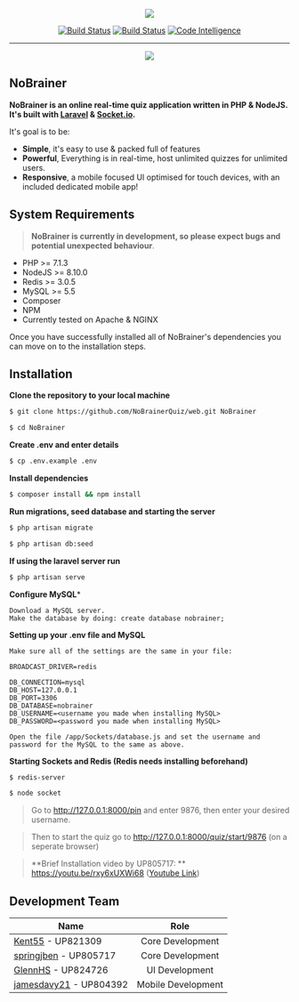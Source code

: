 <p align="center"><img src="https://image.ibb.co/b9a4gw/nobrainer.png">
</p>

<p align="center">
   <a href="https://travis-ci.org/NoBrainerQuiz/web" target="_blank"><img src="https://travis-ci.org/NoBrainerQuiz/web.svg?branch=master" alt="Build Status"></a>
   <a href="https://scrutinizer-ci.com/g/NoBrainerQuiz/web/" target="_blank"><img src="https://scrutinizer-ci.com/g/NoBrainerQuiz/web/badges/quality-score.png?b=master" alt="Build Status"></a>
<a href="https://scrutinizer-ci.com/g/NoBrainerQuiz/web/" target="_blank"><img src="https://scrutinizer-ci.com/g/NoBrainerQuiz/web/badges/code-intelligence.svg?b=master" alt="Code Intelligence"></a>

   <hr />
</p>

<p align="center"><img src="https://goo.gl/dUPhKZ" /></p>

## NoBrainer ##

**NoBrainer is an online real-time quiz application written in PHP & NodeJS. It's built with [Laravel](https://laravel.com)  & [Socket.io](https://socket.io/).**

It's goal is to be:

* **Simple**, it's easy to use & packed full of features
* **Powerful**, Everything is in real-time, host unlimited quizzes for unlimited users.
* **Responsive**, a mobile focused UI optimised for touch devices, with an included dedicated mobile app!

## System Requirements
> **NoBrainer is currently in development, so please expect bugs and potential unexpected behaviour**.

 - PHP >= 7.1.3
 - NodeJS >= 8.10.0
 - Redis >= 3.0.5
 - MySQL >= 5.5
 - Composer
 - NPM
 - Currently tested on Apache & NGINX

Once you have successfully installed all of NoBrainer's dependencies you can move on to the installation steps.

## Installation

**Clone the repository to your local machine**
```bash
$ git clone https://github.com/NoBrainerQuiz/web.git NoBrainer
```
```bash
$ cd NoBrainer
```
**Create .env and enter details**
```bash
$ cp .env.example .env
```

**Install dependencies**
```bash
$ composer install && npm install
```

**Run migrations, seed database and starting the server**
```bash
$ php artisan migrate
```
```bash
$ php artisan db:seed
```
**If using the laravel server run**
```bash
$ php artisan serve
```

**Configure MySQL***
```
Download a MySQL server.
Make the database by doing: create database nobrainer;

```

**Setting up your .env file and MySQL**

```
Make sure all of the settings are the same in your file:

BROADCAST_DRIVER=redis

DB_CONNECTION=mysql
DB_HOST=127.0.0.1
DB_PORT=3306
DB_DATABASE=nobrainer
DB_USERNAME=<username you made when installing MySQL>
DB_PASSWORD=<password you made when installing MySQL>

Open the file /app/Sockets/database.js and set the username and password for the MySQL to the same as above.
```

**Starting Sockets and Redis (Redis needs installing beforehand)**
```bash
$ redis-server
```
```bash
$ node socket
```

> Go to  http://127.0.0.1:8000/pin and enter 9876, then enter your desired username.

> Then to start the quiz go to http://127.0.0.1:8000/quiz/start/9876 (on a seperate browser)

> **Brief Installation video by UP805717: ** https://youtu.be/rxy6xUXWi68  ([Youtube Link](https://youtu.be/rxy6xUXWi68))

## Development Team

| Name        | Role          |
| ------------- |:-------------:|
| [Kent55](https://github.com/Kent55) - UP821309       | Core Development
| [springjben](https://github.com/springjben) - UP805717      | Core Development      
| [GlennHS](https://github.com/GlennHS) - UP824726 | UI Development      
| [jamesdavy21](https://github.com/jamesdavy21) - UP804392 | Mobile Development  
